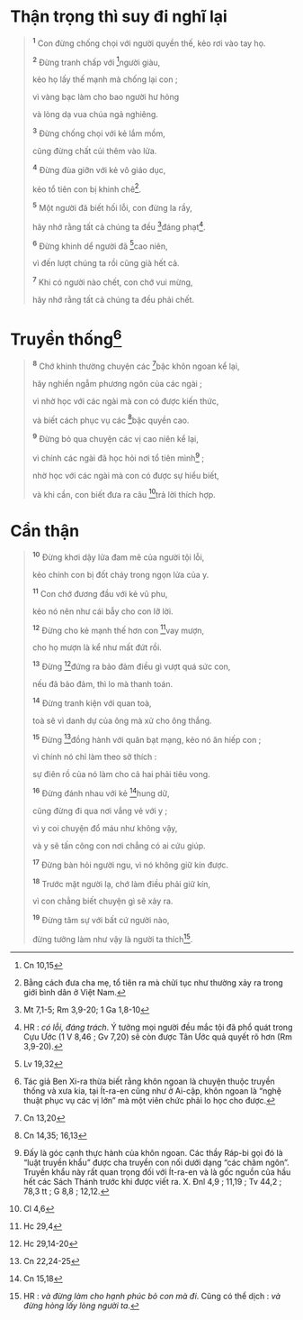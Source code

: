 # Thận trọng thì suy đi nghĩ lại

> <sup><b>1</b></sup> Con đừng chống chọi với người quyền thế, kẻo rơi vào tay họ.
>
> <sup><b>2</b></sup> Đừng tranh chấp với [^1@-4e493928-0d63-486f-87df-8e5ec54bf13e]người giàu,
>
> kẻo họ lấy thế mạnh mà chống lại con ;
>
> vì vàng bạc làm cho bao người hư hỏng
>
> và lòng dạ vua chúa ngả nghiêng.
>
> <sup><b>3</b></sup> Đừng chống chọi với kẻ lắm mồm,
>
> cũng đừng chất củi thêm vào lửa.
>
> <sup><b>4</b></sup> Đừng đùa giỡn với kẻ vô giáo dục,
>
> kẻo tổ tiên con bị khinh chê[^1-4e493928-0d63-486f-87df-8e5ec54bf13e].
>
> <sup><b>5</b></sup> Một người đã biết hối lỗi, con đừng la rầy,
>
> hãy nhớ rằng tất cả chúng ta đều [^2@-4e493928-0d63-486f-87df-8e5ec54bf13e]đáng phạt[^2-4e493928-0d63-486f-87df-8e5ec54bf13e].
>
> <sup><b>6</b></sup> Đừng khinh dể người đã [^3@-4e493928-0d63-486f-87df-8e5ec54bf13e]cao niên,
>
> vì đến lượt chúng ta rồi cũng già hết cả.
>
> <sup><b>7</b></sup> Khi có người nào chết, con chớ vui mừng,
>
> hãy nhớ rằng tất cả chúng ta đều phải chết.

# Truyền thống[^3-4e493928-0d63-486f-87df-8e5ec54bf13e]

> <sup><b>8</b></sup> Chớ khinh thường chuyện các [^4@-4e493928-0d63-486f-87df-8e5ec54bf13e]bậc khôn ngoan kể lại,
>
> hãy nghiền ngẫm phương ngôn của các ngài ;
>
> vì nhờ học với các ngài mà con có được kiến thức,
>
> và biết cách phục vụ các [^5@-4e493928-0d63-486f-87df-8e5ec54bf13e]bậc quyền cao.
>
> <sup><b>9</b></sup> Đừng bỏ qua chuyện các vị cao niên kể lại,
>
> vì chính các ngài đã học hỏi nơi tổ tiên mình[^4-4e493928-0d63-486f-87df-8e5ec54bf13e] ;
>
> nhờ học với các ngài mà con có được sự hiểu biết,
>
> và khi cần, con biết đưa ra câu [^6@-4e493928-0d63-486f-87df-8e5ec54bf13e]trả lời thích hợp.

# Cẩn thận

> <sup><b>10</b></sup> Đừng khơi dậy lửa đam mê của người tội lỗi,
>
> kẻo chính con bị đốt cháy trong ngọn lửa của y.
>
> <sup><b>11</b></sup> Con chớ đương đầu với kẻ vũ phu,
>
> kẻo nó nên như cái bẫy cho con lỡ lời.
>
> <sup><b>12</b></sup> Đừng cho kẻ mạnh thế hơn con [^7@-4e493928-0d63-486f-87df-8e5ec54bf13e]vay mượn,
>
> cho họ mượn là kể như mất đứt rồi.
>
> <sup><b>13</b></sup> Đừng [^8@-4e493928-0d63-486f-87df-8e5ec54bf13e]đứng ra bảo đảm điều gì vượt quá sức con,
>
> nếu đã bảo đảm, thì lo mà thanh toán.
>
> <sup><b>14</b></sup> Đừng tranh kiện với quan toà,
>
> toà sẽ vì danh dự của ông mà xử cho ông thắng.
>
> <sup><b>15</b></sup> Đừng [^9@-4e493928-0d63-486f-87df-8e5ec54bf13e]đồng hành với quân bạt mạng, kẻo nó ăn hiếp con ;
>
> vì chính nó chỉ làm theo sở thích :
>
> sự điên rồ của nó làm cho cả hai phải tiêu vong.
>
> <sup><b>16</b></sup> Đừng đánh nhau với kẻ [^10@-4e493928-0d63-486f-87df-8e5ec54bf13e]hung dữ,
>
> cũng đừng đi qua nơi vắng vẻ với y ;
>
> vì y coi chuyện đổ máu như không vậy,
>
> và y sẽ tấn công con nơi chẳng có ai cứu giúp.
>
> <sup><b>17</b></sup> Đừng bàn hỏi người ngu, vì nó không giữ kín được.
>
> <sup><b>18</b></sup> Trước mặt người lạ, chớ làm điều phải giữ kín,
>
> vì con chẳng biết chuyện gì sẽ xảy ra.
>
> <sup><b>19</b></sup> Đừng tâm sự với bất cứ người nào,
>
> đừng tưởng làm như vậy là người ta thích[^5-4e493928-0d63-486f-87df-8e5ec54bf13e].

[^1-4e493928-0d63-486f-87df-8e5ec54bf13e]: Bằng cách đưa cha mẹ, tổ tiên ra mà chửi tục như thường xảy ra trong giới bình dân ở Việt Nam.

[^2-4e493928-0d63-486f-87df-8e5ec54bf13e]: HR : _có lỗi, đáng trách_. Ý tưởng mọi người đều mắc tội đã phổ quát trong Cựu Ước (1 V 8,46 ; Gv 7,20) sẽ còn được Tân Ước quả quyết rõ hơn (Rm 3,9-20).

[^3-4e493928-0d63-486f-87df-8e5ec54bf13e]: Tác giả Ben Xi-ra thừa biết rằng khôn ngoan là chuyện thuộc truyền thống và xưa kia, tại Ít-ra-en cũng như ở Ai-cập, khôn ngoan là “nghệ thuật phục vụ các vị lớn” mà một viên chức phải lo học cho được.

[^4-4e493928-0d63-486f-87df-8e5ec54bf13e]: Đấy là góc cạnh thực hành của khôn ngoan. Các thầy Ráp-bi gọi đó là “luật truyền khẩu” được cha truyền con nối dưới dạng “các châm ngôn”. Truyền khẩu này rất quan trọng đối với Ít-ra-en và là gốc nguồn của hầu hết các Sách Thánh trước khi được viết ra. X. Đnl 4,9 ; 11,19 ; Tv 44,2 ; 78,3 tt ; G 8,8 ; 12,12.

[^5-4e493928-0d63-486f-87df-8e5ec54bf13e]: HR : _và đừng làm cho hạnh phúc bỏ con mà đi_. Cũng có thể dịch : _và đừng hòng lấy lòng người ta_.

[^1@-4e493928-0d63-486f-87df-8e5ec54bf13e]: Cn 10,15

[^2@-4e493928-0d63-486f-87df-8e5ec54bf13e]: Mt 7,1-5; Rm 3,9-20; 1 Ga 1,8-10

[^3@-4e493928-0d63-486f-87df-8e5ec54bf13e]: Lv 19,32

[^4@-4e493928-0d63-486f-87df-8e5ec54bf13e]: Cn 13,20

[^5@-4e493928-0d63-486f-87df-8e5ec54bf13e]: Cn 14,35; 16,13

[^6@-4e493928-0d63-486f-87df-8e5ec54bf13e]: Cl 4,6

[^7@-4e493928-0d63-486f-87df-8e5ec54bf13e]: Hc 29,4

[^8@-4e493928-0d63-486f-87df-8e5ec54bf13e]: Hc 29,14-20

[^9@-4e493928-0d63-486f-87df-8e5ec54bf13e]: Cn 22,24-25

[^10@-4e493928-0d63-486f-87df-8e5ec54bf13e]: Cn 15,18
